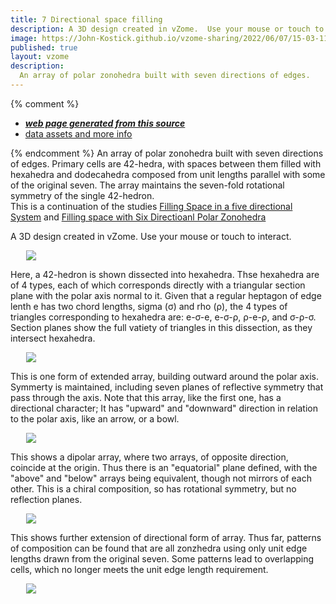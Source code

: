 ```yaml
---
title: 7 Directional space filling
description: A 3D design created in vZome.  Use your mouse or touch to interact.
image: https://John-Kostick.github.io/vzome-sharing/2022/06/07/15-03-11-7-D-space-filling/7-D-space-filling.png
published: true
layout: vzome
description:
  An array of polar zonohedra built with seven directions of edges.
---
```


{% comment %}
 - [***web page generated from this source***](<https://John-Kostick.github.io/vzome-sharing/2022/06/07/7-D-space-filling-15-03-11.html>)
 - [data assets and more info](<https://github.com/John-Kostick/vzome-sharing/tree/main/2022/06/07/15-03-11-7-D-space-filling/>)
 
{% endcomment %}
  An array of polar zonohedra built with seven directions of edges. Primary cells are 42-hedra, with spaces between them filled with hexahedra and dodecahedra composed from  unit lengths parallel with some of the original seven.  The array maintains the seven-fold rotational symmetry of the single 42-hedron.  
  This is a continuation of the studies [Filling Space in a five directional System](https://john-kostick.github.io/vzome-sharing/2022/05/31/RI-dissection-16-28-18.html)
 and [Filling space with Six Directioanl Polar Zonohedra](https://john-kostick.github.io/vzome-sharing/2022/06/04/Polar-Triacon-array-10-17-01.html)

A 3D design created in vZome.  Use your mouse or touch to interact.

<vzome-viewer style="width: 87%; height: 60vh; margin: 5%"
       src="https://John-Kostick.github.io/vzome-sharing/2022/06/07/15-03-11-7-D-space-filling/7-D-space-filling.vZome" >
  <img src="https://John-Kostick.github.io/vzome-sharing/2022/06/07/15-03-11-7-D-space-filling/7-D-space-filling.png" />
</vzome-viewer>

Here, a 42-hedron is shown dissected into hexahedra. Thse hexahedra are of 4 types, each of which corresponds directly with a triangular section plane with the polar axis normal to it. Given that a regular heptagon of edge lenth e has two chord lengths, sigma (σ) and rho (ρ), the 4 types of triangles corresponding to hexahedra are: e-σ-e, e-σ-ρ, ρ-e-ρ, and  σ-ρ-σ.  Section planes show the full vatiety of triangles in this dissection, as they intersect hexahedra.  


<vzome-viewer style="width: 87%; height: 60vh; margin: 5%"
      src="https://John-Kostick.github.io/vzome-sharing/2022/07/09/21-28-27-42-hedron-dissection/42-hedron-dissection.vZome" >
 <img src="https://John-Kostick.github.io/vzome-sharing/2022/07/09/21-28-27-42-hedron-dissection/42-hedron-dissection.png" />
</vzome-viewer>

This is one form of extended array, building outward around the polar axis.  Symmerty is maintained, including seven planes of reflective symmetry that pass through the axis.  Note that this array, like the first one, has a directional character; It has "upward" and "downward" direction in relation to the polar axis, like an arrow, or a bowl.

<vzome-viewer style="width: 87%; height: 60vh; margin: 5%"
      src="https://John-Kostick.github.io/vzome-sharing/2022/06/23/11-38-22-7-Directional-extended-array/7-Directional-extended-array.vZome" >
 <img src="https://John-Kostick.github.io/vzome-sharing/2022/06/23/11-38-22-7-Directional-extended-array/7-Directional-extended-array.png" />
</vzome-viewer>

This shows a dipolar array, where two arrays, of opposite direction, coincide at the origin. Thus there is an "equatorial" plane defined, with the "above" and "below" arrays being equivalent, though not mirrors of each other. This is a chiral composition, so has rotational symmetry, but no reflection planes.  

<vzome-viewer style="width: 87%; height: 60vh; margin: 5%"
      src="https://John-Kostick.github.io/vzome-sharing/2022/05/23/09-11-56-7-Directional-dipolar-array/7-Directional-dipolar-array.vZome" >
 <img src="https://John-Kostick.github.io/vzome-sharing/2022/05/23/09-11-56-7-Directional-dipolar-array/7-Directional-dipolar-array.png" />
</vzome-viewer>

This shows further extension of directional form of array.  Thus far, patterns of composition can be found that are all zonzhedra using only unit edge lengths drawn from the original seven.  Some patterns lead to overlapping cells, which no longer meets the unit edge length requirement. 

<vzome-viewer style="width: 87%; height: 60vh; margin: 5%"
      src="https://John-Kostick.github.io/vzome-sharing/2021/12/22/18-51-09-7-directions-array-4/7-directions-array-4.vZome" >
 <img src="https://John-Kostick.github.io/vzome-sharing/2021/12/22/18-51-09-7-directions-array-4/7-directions-array-4.png" />
</vzome-viewer>
